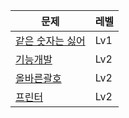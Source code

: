 |문제|레벨|
|------|---|
|[같은 숫자는 싫어](https://school.programmers.co.kr/learn/courses/30/lessons/12906) |Lv1|
|[기능개발](https://school.programmers.co.kr/learn/courses/30/lessons/42586)|Lv2|
|[올바른괄호](https://school.programmers.co.kr/learn/courses/30/lessons/12909)|Lv2|
|[프린터](https://school.programmers.co.kr/learn/courses/30/lessons/42587)|Lv2|
